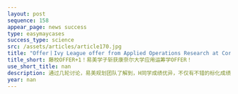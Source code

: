 ```yaml
---
layout: post
sequence: 158
appear_page: news success
type: easymaycases
success_type: science
src: /assets/articles/article170.jpg
title: "Offer丨Ivy League offer from Applied Operations Research at Cornell University!"
title_short: 藤校OFFER+1！易美学子斩获康奈尔大学应用运筹学OFFER！
use_short_title: nan
description: 通过几轮讨论，易美规划团队了解到，H同学成绩优异，不仅有不错的标化成绩，由于准备时间充裕，GRE的考试结果也十分令人满意。在审核H同学自己曾经申请准备的材料时，易美规划团队终于发现了症结。在校，H同学虽然是一名优等生，但极度缺乏课外活动，在专科背景中，几乎没有科研实习经历或相关实践经验。在文书上，H同学的材料缺乏重点，表达方式不专业。这两方面的原因，导致H同学在成千上万名申请者中，如沧海一粟。
year: nan
---
```


